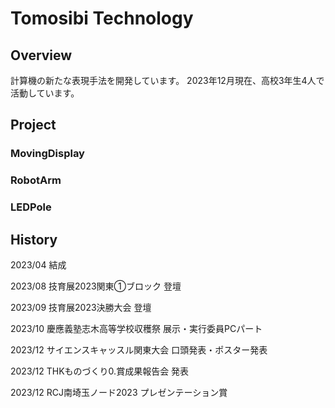 # Tomosibi Technology

## Overview
計算機の新たな表現手法を開発しています。
2023年12月現在、高校3年生4人で活動しています。

## Project
### MovingDisplay

### RobotArm

### LEDPole

## History
2023/04 結成

2023/08 技育展2023関東①ブロック 登壇

2023/09 技育展2023決勝大会 登壇

2023/10 慶應義塾志木高等学校収穫祭 展示・実行委員PCパート

2023/12 サイエンスキャッスル関東大会 口頭発表・ポスター発表

2023/12 THKものづくり0.賞成果報告会 発表

2023/12 RCJ南埼玉ノード2023 プレゼンテーション賞
